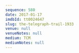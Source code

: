```yaml
---
sequence: 580
date: 2017-01-17
imdbId: tt0024647
slug: the-telegraph-trail-1933
venue: null
venueNotes: null
medium: TCM
mediumNotes: null
---
```

